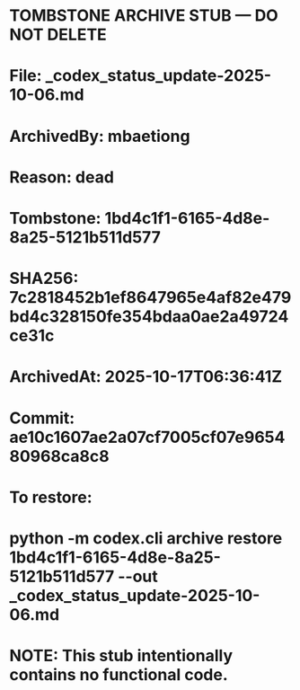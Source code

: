 # TOMBSTONE ARCHIVE STUB — DO NOT DELETE
# File: _codex_status_update-2025-10-06.md
# ArchivedBy: mbaetiong
# Reason: dead
# Tombstone: 1bd4c1f1-6165-4d8e-8a25-5121b511d577
# SHA256: 7c2818452b1ef8647965e4af82e479bd4c328150fe354bdaa0ae2a49724ce31c
# ArchivedAt: 2025-10-17T06:36:41Z
# Commit: ae10c1607ae2a07cf7005cf07e965480968ca8c8
#
# To restore:
#   python -m codex.cli archive restore 1bd4c1f1-6165-4d8e-8a25-5121b511d577 --out _codex_status_update-2025-10-06.md
#
# NOTE: This stub intentionally contains no functional code.
